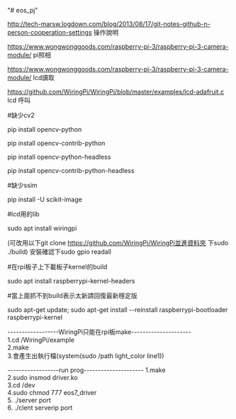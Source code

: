 "# eos_pj"   

http://tech-marsw.logdown.com/blog/2013/08/17/git-notes-github-n-person-cooperation-settings 操作說明  

https://www.wongwonggoods.com/raspberry-pi-3/raspberry-pi-3-camera-module/  pi照相  

https://www.wongwonggoods.com/raspberry-pi-3/raspberry-pi-3-camera-module/  lcd讀取  

https://github.com/WiringPi/WiringPi/blob/master/examples/lcd-adafruit.c lcd 呼叫

#缺少cv2  

pip install opencv-python  

pip install opencv-contrib-python  

pip install opencv-python-headless  

pip install opencv-contrib-python-headless  

#缺少ssim  

pip install -U scikit-image  

#lcd用的lib  

sudo apt install wiringpi  

(可改用以下git clone https://github.com/WiringPi/WiringPi並進資料夾 下sudo ./build) 安裝確認下sudo gpio readall  

#在rpi板子上下載板子kernel的build  

sudo apt install raspberrypi-kernel-headers  

#當上面抓不到build表示太新請回復最新穩定版  

sudo apt-get update; sudo apt-get install --reinstall raspberrypi-bootloader raspberrypi-kernel  

------------------WiringPi只能在rpi板make---------------------  
1.cd /WiringPi/example  
2.make  
3.會產生出執行檔(system(sudo /path light_color line1))  

------------------run prog---------------------
1.make  
2.sudo insmod driver.ko  
3.cd /dev  
4.sudo chmod 777 eos7_driver  
5. ./server port  
6. ./clent serverip port  
 

